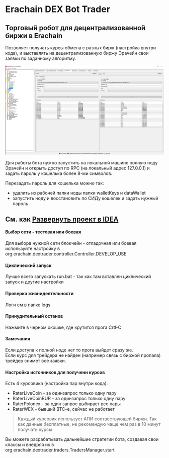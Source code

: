 # Erachain DEX Bot Trader
## Торговый робот для децентрализованной биржи в Erachain

Позволяет получать курсы обмена с разных бирж (настройка внутри кода),
 и выставлять на децентрализованную биржу Эрачейн свои заявки по заданному алгоритму.

![Erachain](TRADER/help/000.png)

Для работы бота нужно запустить на локальной машине полную ноду Эрачейн
 и открыть доступ по RPC (на локальный адрес 127.0.0.1) и задать пароль у кошелька более 8-ми символов.
  
  Перезадать пароль для кошелька можно так:
 + удалить из рабочей папки ноды папки walletKeys и dataWallet
 + запустить ноду и восстановить по СИДу кошелек и задать нужный пароль 


## См. как [Развернуть проект в IDEA](README-start.md)


#### Выбор сети - тестовая или боевая 
 Для выбора нужной сети блокчейн - отладочная или боевая используйте настройку в org.erachain.dextrader.controller.Controller.DEVELOP_USE

#### Циклический запуск
 Лучше всего запускать run.bat - так как там вставлен циклический запуск и другие настройки

#### Проверка жизнидеятельности
 Логи см в папке logs
 
#### Принудительный останов
 Нажмите в черном окошке, где крутится прога Crtl-C

#### Замечания
 Если доступа к полной ноде нет то прога выйдет сразу же.  
 Если курс для трейдера не найден (например связь с биржой пропала) трейдер снимет все заявки.
 
#### Настройка источников для получени курсов
 Есть 4 курсовика (настройка пар внутри кода):
  + RaterLiveCoin - за одинзапрос только одну пару
  + RaterLiveCoinRUR - за одинзапрос только одну пару
  + RaterPolonex - за один запрос выбирает все пары
  + RaterWEX - бывший BTC-e, сейчас не работает
 
 > Каждый курсовик использует АПИ соотвествующей биржи. Так как данные бесплатные,
  не рекомендую чаще чем раз в 10 минут получать курсы 
 
 Вы можете разрабатывать дальнейшие стратегии бота, создавая свои классы и внедряя их в org.erachain.dextrader.traders.TradersManager.start
